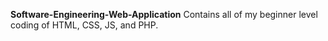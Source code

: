 **Software-Engineering-Web-Application**
Contains all of my beginner level coding of HTML, CSS, JS, and PHP.
